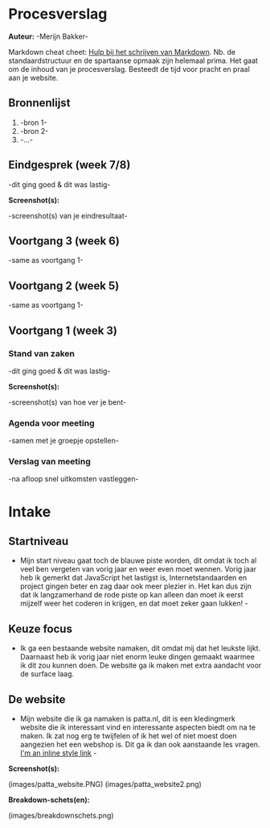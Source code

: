 # Procesverslag

**Auteur:** -Merijn Bakker-

Markdown cheat cheet: [Hulp bij het schrijven van Markdown](https://github.com/adam-p/markdown-here/wiki/Markdown-Cheatsheet). Nb. de standaardstructuur en de spartaanse opmaak zijn helemaal prima. Het gaat om de inhoud van je procesverslag. Besteedt de tijd voor pracht en praal aan je website.

## Bronnenlijst

1. -bron 1-
2. -bron 2-
3. -...-

## Eindgesprek (week 7/8)

-dit ging goed & dit was lastig-

**Screenshot(s):**

-screenshot(s) van je eindresultaat-

## Voortgang 3 (week 6)

-same as voortgang 1-

## Voortgang 2 (week 5)

-same as voortgang 1-

## Voortgang 1 (week 3)

### Stand van zaken

-dit ging goed & dit was lastig-

**Screenshot(s):**

-screenshot(s) van hoe ver je bent-

### Agenda voor meeting

-samen met je groepje opstellen-

### Verslag van meeting

-na afloop snel uitkomsten vastleggen-

# Intake

## Startniveau

- Mijn start niveau gaat toch de blauwe piste worden, dit omdat ik toch al veel ben vergeten van vorig jaar en weer even moet wennen. Vorig jaar heb ik gemerkt dat JavaScript het lastigst is, Internetstandaarden en project gingen beter en zag daar ook meer plezier in. Het kan dus zijn dat ik langzamerhand de rode piste op kan alleen dan moet ik eerst mijzelf weer het coderen in krijgen, en dat moet zeker gaan lukken! -

## Keuze focus

- Ik ga een bestaande website namaken, dit omdat mij dat het leukste lijkt. Daarnaast heb ik vorig jaar niet enorm leuke dingen gemaakt waarmee ik dit zou kunnen doen. De website ga ik maken met extra aandacht voor de surface laag.

## De website

- Mijn website die ik ga namaken is patta.nl, dit is een kledingmerk website die ik interessant vind en interessante aspecten biedt om na te maken. Ik zat nog erg te twijfelen of ik het wel of niet moest doen aangezien het een webshop is. Dit ga ik dan ook aanstaande les vragen. [I'm an inline style link](https://www.patta.nl/) -

**Screenshot(s):**

(images/patta_website.PNG) (images/patta_website2.png)

**Breakdown-schets(en):**

(images/breakdownschets.png)
